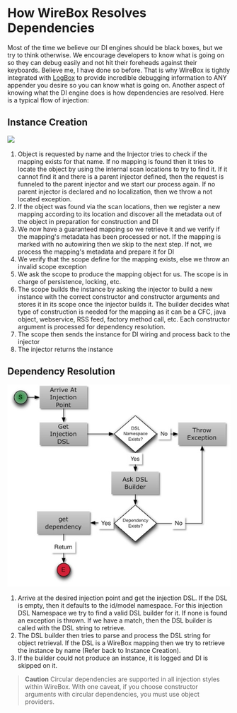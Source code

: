 # How WireBox Resolves Dependencies

Most of the time we believe our DI engines should be black boxes, but we try to think otherwise. We encourage developers to know what is going on so they can debug easily and not hit their foreheads against their keyboards. Believe me, I have done so before. That is why WireBox is tightly integrated with [LogBox](http://logbox.ortusbooks.com) to provide incredible debugging information to ANY appender you desire so you can know what is going on. Another aspect of knowing what the DI engine does is how dependencies are resolved. Here is a typical flow of injection:

## Instance Creation

![](../.gitbook/assets/dependencies_creationlifecycle.jpg)

1. Object is requested by name and the Injector tries to check if the mapping exists for that name. If no mapping is found then it tries to locate the object by using the internal scan locations to try to find it. If it cannot find it and there is a parent injector defined, then the request is funneled to the parent injector and we start our process again. If no parent injector is declared and no localization, then we throw a not located exception.
2. If the object was found via the scan locations, then we register a new mapping according to its location and discover all the metadata out of the object in preparation for construction and DI
3. We now have a guaranteed mapping so we retrieve it and we verify if the mapping's metadata has been processed or not. If the mapping is marked with no autowiring then we skip to the next step. If not, we process the mapping's metadata and prepare it for DI
4. We verify that the scope define for the mapping exists, else we throw an invalid scope exception
5. We ask the scope to produce the mapping object for us. The scope is in charge of persistence, locking, etc.
6. The scope builds the instance by asking the injector to build a new instance with the correct constructor and constructor arguments and stores it in its scope once the injector builds it. The builder decides what type of construction is needed for the mapping as it can be a CFC, java object, webservice, RSS feed, factory method call, etc. Each constructor argument is processed for dependency resolution.
7. The scope then sends the instance for DI wiring and process back to the injector
8. The injector returns the instance

## Dependency Resolution

![](../.gitbook/assets/dependencies_dependencyresolution.jpg)

1. Arrive at the desired injection point and get the injection DSL. If the DSL is empty, then it defaults to the id/model namespace. For this injection DSL Namespace we try to find a valid DSL builder for it. If none is found an exception is thrown. If we have a match, then the DSL builder is called with the DSL string to retrieve.
2. The DSL builder then tries to parse and process the DSL string for object retrieval. If the DSL is a WireBox mapping then we try to retrieve the instance by name \(Refer back to Instance Creation\).
3. If the builder could not produce an instance, it is logged and DI is skipped on it.

> **Caution** Circular dependencies are supported in all injection styles within WireBox. With one caveat, if you choose constructor arguments with circular dependencies, you must use object providers.

